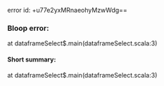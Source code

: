 error id: +u77e2yxMRnaeohyMzwWdg==
### Bloop error:

at dataframeSelect$.main(dataframeSelect.scala:3)
#### Short summary: 

at dataframeSelect$.main(dataframeSelect.scala:3)